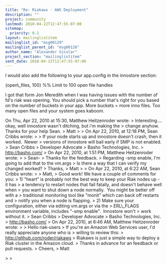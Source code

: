 ```yaml
---
title: "Re: Riakaws - AWS Deployment"
description: ""
project: community
lastmod: 2010-04-22T12:47:55-07:00
sitemap:
  priority: 0.2
layout: mailinglistitem
mailinglist_id: "msg00129"
mailinglist_parent_id: "msg00128"
author_name: "Alexander Sicular"
project_section: "mailinglistitem"
sent_date: 2010-04-22T12:47:55-07:00
---
```



I would also add the following to your app.config in the innostore section:

{open\\_files, 100} %% Limit to 100 open file handles

I got that form Jon Meredith when I was having issues with the number
of fd's riak was opening. You should pick a number that's right for
you based on the number of buckets in your app. More buckets = more
inno files. Too many open files and your system goes kaboom.

On Thu, Apr 22, 2010 at 15:30, Matthew Heitzenroder
 wrote:
&gt; Interesting.... okay, well innostore wasn't ditching, but i'm making the
&gt; change anyhow. Thanks for your help Sean.
&gt; Matt
&gt;
&gt; On Apr 22, 2010, at 12:18 PM, Sean Cribbs wrote:
&gt;
&gt; If your node starts up and innostore doesn't crash, then it worked.  Newer
&gt; versions of innostore will bail early if SMP is not enabled.
&gt; Sean Cribbs 
&gt; Developer Advocate
&gt; Basho Technologies, Inc.
&gt; http://basho.com/
&gt; On Apr 22, 2010, at 1:51 PM, Matthew Heitzenroder wrote:
&gt;
&gt; Sean-
&gt; Thanks for the feedback.
&gt; Regarding -smp enable, I'm going to add that to the vm.args
&gt; Is there a way that I can verify my changed worked?
&gt; Thanks,
&gt; Matt
&gt;
&gt; On Apr 22, 2010, at 6:22 AM, Sean Cribbs wrote:
&gt;
&gt; Matt,
&gt; Good work! We have a couple of comments for you:
&gt; 1) "heart" is probably not the best way to keep your Riak nodes up - it has
&gt; a tendency to restart nodes that fail fatally, and doesn't behave well when
&gt; you want to shut down a node normally.  You might be better off with a
&gt; traditional monitoring tool like "monit" which can back off restarts and
&gt; notify you when a node is flapping.
&gt; 2) Make sure your configuration, either via editing vm.args or via the
&gt; ERL\\_FLAGS environment variable, includes "-smp enable".  Innostore won't
&gt; work without it.
&gt; Sean Cribbs 
&gt; Developer Advocate
&gt; Basho Technologies, Inc.
&gt; http://basho.com/
&gt; On Apr 22, 2010, at 6:46 AM, Matthew Heitzenroder wrote:
&gt;
&gt; Hello riak-users
&gt; If you're an Amazon Web Services user, I'd really appreciate anyone who is
&gt; willing to review this:
&gt; http://github.com/roder/riakaws
&gt; Riakaws is just a simple way to deploy a Riak cluster in the Amazon cloud.
&gt; Thanks in advance for an feedback or pull requests.
&gt; Cheers,
&gt; Matt

&gt;
&gt;
